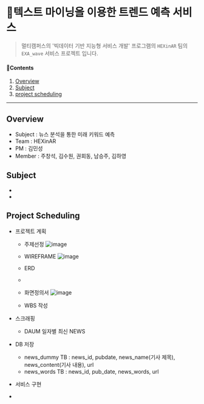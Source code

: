 # 📰텍스트 마이닝을 이용한 트렌드 예측 서비스

> 멀티캠퍼스의 '빅데이터 기반 지능형 서비스 개발' 프로그램의 `HEXinAR` 팀의 `EXA_wave` 서비스 프로젝트 입니다.



#### 📑Contents

1. [Overview](#idx1)
2. [Subject](#idx2)
3. [project scheduling](#idx3)



------

## Overview<a id="idx1"></a> 

* Subject : 뉴스 분석을 통한 미래 키워드 예측
* Team : HEXinAR
* PM : 김민성
* Member : 주창석, 김수원, 권회동, 남승주, 김하영



## Subject<a id="idx2"></a>

*  

  

* 



## Project Scheduling<a id="idx3"></a>

* 프로젝트 계획

  - 주제선정
    ![image](https://user-images.githubusercontent.com/85272350/136386032-597bf1f1-1285-49a9-8081-007b145243d6.png)

  - WIREFRAME
    ![image](https://user-images.githubusercontent.com/85272350/136385832-1c6b57de-f5f6-4a42-ba17-00af57232c87.png)

  - ERD
  - 
  - 화면정의서
    ![image](https://user-images.githubusercontent.com/85272350/136386252-5a1863cd-65cf-40b6-9983-d26b8f3e83cb.png)

  - WBS 작성
  
* 스크래핑
  - DAUM 일자별 최신 NEWS
* DB 저장
  - news_dummy TB : news_id, pubdate, news_name(기사 제목), news_content(기사 내용), url
  - news_words TB : news_id, pub_date, news_words, url
* 서비스 구현
* 

